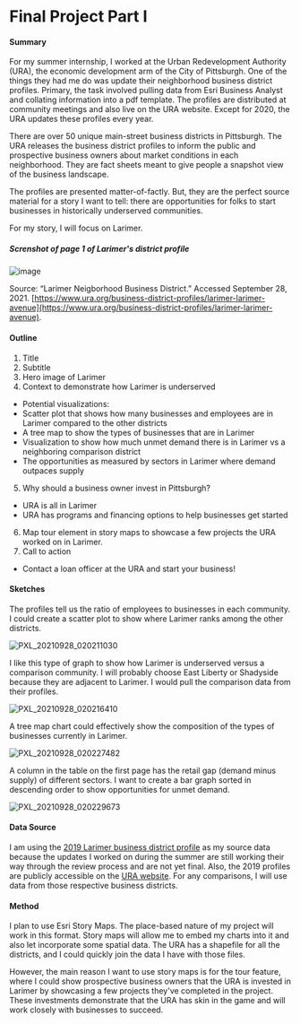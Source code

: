# Final Project Part I

#### Summary 

For my summer internship, I worked at the Urban Redevelopment Authority (URA), the economic development arm of the City of Pittsburgh. One of the things they had me do was update their neighborhood business district profiles. Primary, the task involved pulling data from Esri Business Analyst and collating information into a pdf template. The profiles are distributed at community meetings and also live on the URA website. Except for 2020, the URA updates these profiles every year. 

There are over 50 unique main-street business districts in Pittsburgh. The URA releases the business district profiles to inform the public and prospective business owners about market conditions in each neighborhood. They are fact sheets meant to give people a snapshot view of the business landscape. 

The profiles are presented matter-of-factly. But, they are the perfect source material for a story I want to tell: there are opportunities for folks to start businesses in historically underserved communities. 

For my story, I will focus on Larimer.

##### Screnshot of page 1 of Larimer's district profile
![image](https://user-images.githubusercontent.com/78521868/135010788-7fde0235-1987-4b07-b9cd-ebc1aea8ce16.png)

Source: “Larimer Neigborhood Business District.” Accessed September 28, 2021. [https://www.ura.org/business-district-profiles/larimer-larimer-avenue](https://www.ura.org/business-district-profiles/larimer-larimer-avenue).
#### Outline
1. Title
2. Subtitle
3. Hero image of Larimer
4. Context to demonstrate how Larimer is underserved
 * Potential visualizations:
  * Scatter plot that shows how many businesses and employees are in Larimer compared to the other districts
  * A tree map to show the types of businesses that are in Larimer
  * Visualization to show how much unmet demand there is in Larimer vs a neighboring comparison district
  * The opportunities as measured by sectors in Larimer where demand outpaces supply
5. Why should a business owner invest in Pittsburgh?
  * URA is all in Larimer
  * URA has programs and financing options to help businesses get started
6. Map tour element in story maps to showcase a few projects the URA worked on in Larimer.
7. Call to action
  * Contact a loan officer at the URA and start your business!

#### Sketches
The profiles tell us the ratio of employees to businesses in each community. I could create a scatter plot to show where Larimer ranks among the other districts. 
 
![PXL_20210928_020211030](https://user-images.githubusercontent.com/78521868/135014436-cf6180c3-2f29-469e-9169-e61486595166.jpg)


I like this type of graph to show how Larimer is underserved versus a comparison community. I will probably choose East Liberty or Shadyside because they are adjacent to Larimer. I would pull the comparison data from their profiles.

![PXL_20210928_020216410](https://user-images.githubusercontent.com/78521868/135014400-a70f8d7d-638d-441d-b862-b0b5b4a13731.jpg)

A tree map chart could effectively show the composition of the types of businesses currently in Larimer.

![PXL_20210928_020227482](https://user-images.githubusercontent.com/78521868/135014386-045a18a3-d28c-4f13-96dc-8262d9b725d8.jpg)

A column in the table on the first page has the retail gap (demand minus supply) of different sectors. I want to create a bar graph sorted in descending order to show opportunities for unmet demand.

![PXL_20210928_020229673](https://user-images.githubusercontent.com/78521868/135014370-dae4ab41-8e7c-4fac-b124-4f82ff82d3a2.jpg)

#### Data Source

I am using the [2019 Larimer business district profile](https://www.ura.org/business-district-profiles/larimer-larimer-avenue) as my source data because the updates I worked on during the summer are still working their way through the review process and are not yet final. Also, the 2019 profiles are publicly accessible on the [URA website](https://www.ura.org/business-district-profiles). For any comparisons, I will use data from those respective business districts. 

#### Method

I plan to use Esri Story Maps. The place-based nature of my project will work in this format. Story maps will allow me to embed my charts into it and also let incorporate some spatial data. The URA has a shapefile for all the districts, and I could quickly join the data I have with those files. 

However, the main reason I want to use story maps is for the tour feature, where I could show prospective business owners that the URA is invested in Larimer by showcasing a few projects they've completed in the project. These investments demonstrate that the URA has skin in the game and will work closely with businesses to succeed.

